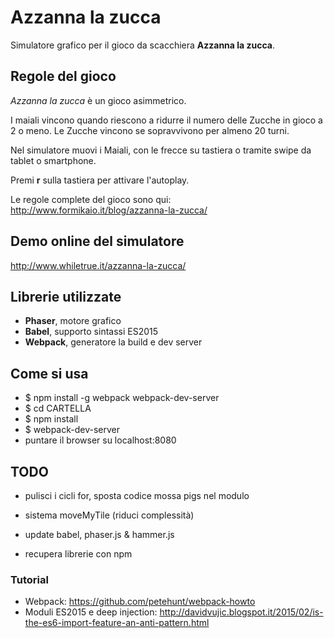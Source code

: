# Azzanna la zucca

Simulatore grafico per il gioco da scacchiera **Azzanna la zucca**.

## Regole del gioco
*Azzanna la zucca* è un gioco asimmetrico.

I maiali vincono quando riescono a ridurre il numero delle Zucche in gioco a 2 o meno. Le Zucche vincono se sopravvivono per almeno 20 turni.

Nel simulatore muovi i Maiali, con le frecce su tastiera o tramite swipe da tablet o smartphone.

Premi **r** sulla tastiera per attivare l'autoplay.

Le regole  complete del gioco sono qui:
<http://www.formikaio.it/blog/azzanna-la-zucca/>

## Demo online del simulatore
<http://www.whiletrue.it/azzanna-la-zucca/>


## Librerie utilizzate

- **Phaser**, motore grafico
- **Babel**, supporto sintassi ES2015
- **Webpack**, generatore la build e dev server

## Come si usa

- $ npm install -g webpack webpack-dev-server
- $ cd CARTELLA
- $ npm install
- $ webpack-dev-server
- puntare il browser su localhost:8080

## TODO
- pulisci i cicli for, sposta codice mossa pigs nel modulo
- sistema moveMyTile (riduci complessità)

- update babel, phaser.js & hammer.js
- recupera librerie con npm

### Tutorial
- Webpack: <https://github.com/petehunt/webpack-howto>
- Moduli ES2015 e deep injection: <http://davidvujic.blogspot.it/2015/02/is-the-es6-import-feature-an-anti-pattern.html>
